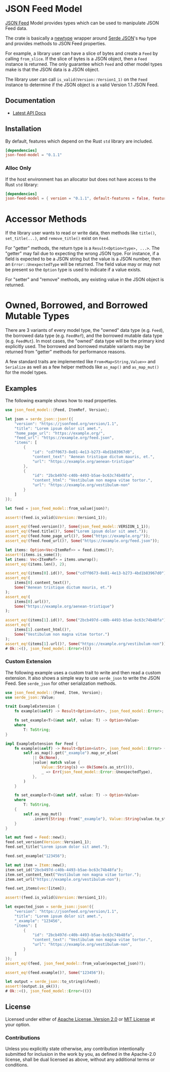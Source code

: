 # JSON Feed Model

[JSON Feed][jsonfeed] Model provides types which can be used to manipulate JSON
Feed data.

The crate is basically a [newtype][newtype] wrapper around [Serde
JSON][serde_json]'s `Map` type and provides methods to JSON Feed properties.

For example, a library user can have a slice of bytes and create a `Feed` by
calling `from_slice`. If the slice of bytes is a JSON object, then a `Feed`
instance is returned. The only guarantee which `Feed` and other model types make
is that the JSON data is a JSON object.

The library user can call `is_valid(Version::Version1_1)` on the `Feed` instance
to determine if the JSON object is a valid Version 1.1 JSON Feed.

## Documentation

* [Latest API Docs][api_docs]

## Installation

By default, features which depend on the Rust `std` library are included.

```toml
[dependencies]
json-feed-model = "0.1.1"
```

### Alloc Only

If the host environment has an allocator but does not have access to the Rust `std` library:

```toml
[dependencies]
json-feed-model = { version = "0.1.1", default-features = false, features = ["alloc"]}
```

# Accessor Methods

If the library user wants to read or write data, then methods like `title()`,
`set_title(...)`, and `remove_title()` exist on `Feed`.

For "getter" methods, the return type is a `Result<Option<type>, ...>`.  The
"getter" may fail due to expecting the wrong JSON type. For instance, if a field
is expected to be a JSON string but the value is a JSON number, then an
`Error::UnexpectedType` will be returned. The field value may or may not be
present so the `Option` type is used to indicate if a value exists.

For "setter" and "remove" methods, any existing value in the JSON object is
returned.

# Owned, Borrowed, and Borrowed Mutable Types

There are 3 variants of every model type, the "owned" data type (e.g. `Feed`),
the borrowed data type (e.g.  `FeedRef`), and the borrowed mutable data type
(e.g. `FeedMut`). In most cases, the "owned" data type will be the primary kind
explicitly used. The borrowed and borrowed mutable variants may be returned from
"getter" methods for performance reasons.

A few standard traits are implemented like `From<Map<String,Value>>` and
`Serialize` as well as a few helper methods like `as_map()` and `as_map_mut()`
for the model types.

## Examples

The following example shows how to read properties.

```rust
use json_feed_model::{Feed, ItemRef, Version};

let json = serde_json::json!({
    "version": "https://jsonfeed.org/version/1.1",
    "title": "Lorem ipsum dolor sit amet.",
    "home_page_url": "https://example.org/",
    "feed_url": "https://example.org/feed.json",
    "items": [
        {
            "id": "cd7f0673-8e81-4e13-b273-4bd1b83967d0",
            "content_text": "Aenean tristique dictum mauris, et.",
            "url": "https://example.org/aenean-tristique"
        },
        {
            "id": "2bcb497d-c40b-4493-b5ae-bc63c74b48fa",
            "content_html": "Vestibulum non magna vitae tortor.",
            "url": "https://example.org/vestibulum-non"
        }
    ]
});

let feed = json_feed_model::from_value(json)?;

assert!(feed.is_valid(&Version::Version1_1));

assert_eq!(feed.version()?, Some(json_feed_model::VERSION_1_1));
assert_eq!(feed.title()?, Some("Lorem ipsum dolor sit amet."));
assert_eq!(feed.home_page_url()?, Some("https://example.org/"));
assert_eq!(feed.feed_url()?, Some("https://example.org/feed.json"));

let items: Option<Vec<ItemRef>> = feed.items()?;
assert!(items.is_some());
let items: Vec<ItemRef> = items.unwrap();
assert_eq!(items.len(), 2);

assert_eq!(items[0].id()?, Some("cd7f0673-8e81-4e13-b273-4bd1b83967d0"));
assert_eq!(
    items[0].content_text()?,
    Some("Aenean tristique dictum mauris, et.")
);
assert_eq!(
    items[0].url()?,
    Some("https://example.org/aenean-tristique")
);

assert_eq!(items[1].id()?, Some("2bcb497d-c40b-4493-b5ae-bc63c74b48fa"));
assert_eq!(
    items[1].content_html()?,
    Some("Vestibulum non magna vitae tortor.")
);
assert_eq!(items[1].url()?, Some("https://example.org/vestibulum-non"));
# Ok::<(), json_feed_model::Error>(())
```

### Custom Extension

The following example uses a custom trait to write and then read a custom extension.
It also shows a simple way to use `serde_json` to write the JSON Feed. See
`serde_json` for other serialization methods.

```rust
use json_feed_model::{Feed, Item, Version};
use serde_json::Value;

trait ExampleExtension {
    fn example(&self) -> Result<Option<&str>, json_feed_model::Error>;

    fn set_example<T>(&mut self, value: T) -> Option<Value>
    where
        T: ToString;
}

impl ExampleExtension for Feed {
    fn example(&self) -> Result<Option<&str>, json_feed_model::Error> {
        self.as_map().get("_example").map_or_else(
            || Ok(None),
            |value| match value {
                Value::String(s) => Ok(Some(s.as_str())),
                _ => Err(json_feed_model::Error::UnexpectedType),
            },
        )
    }

    fn set_example<T>(&mut self, value: T) -> Option<Value>
    where
        T: ToString,
    {
        self.as_map_mut()
            .insert(String::from("_example"), Value::String(value.to_string()))
    }
}

let mut feed = Feed::new();
feed.set_version(Version::Version1_1);
feed.set_title("Lorem ipsum dolor sit amet.");

feed.set_example("123456");

let mut item = Item::new();
item.set_id("2bcb497d-c40b-4493-b5ae-bc63c74b48fa");
item.set_content_text("Vestibulum non magna vitae tortor.");
item.set_url("https://example.org/vestibulum-non");

feed.set_items(vec![item]);

assert!(feed.is_valid(&Version::Version1_1));

let expected_json = serde_json::json!({
    "version": "https://jsonfeed.org/version/1.1",
    "title": "Lorem ipsum dolor sit amet.",
    "_example": "123456",
    "items": [
        {
            "id": "2bcb497d-c40b-4493-b5ae-bc63c74b48fa",
            "content_text": "Vestibulum non magna vitae tortor.",
            "url": "https://example.org/vestibulum-non",
        }
    ]
});
assert_eq!(feed, json_feed_model::from_value(expected_json)?);

assert_eq!(feed.example()?, Some("123456"));

let output = serde_json::to_string(&feed);
assert!(output.is_ok());
# Ok::<(), json_feed_model::Error>(())
```

## License

Licensed under either of [Apache License, Version 2.0][license_apache] or [MIT
License][license_mit] at your option.

### Contributions

Unless you explicitly state otherwise, any contribution intentionally submitted
for inclusion in the work by you, as defined in the Apache-2.0 license, shall be
dual licensed as above, without any additional terms or conditions.

[license_apache]: LICENSE-APACHE
[license_mit]: LICENSE-MIT
[jsonfeed]: https://jsonfeed.org/
[newtype]: https://doc.rust-lang.org/rust-by-example/generics/new_types.html
[serde_json]: https://github.com/serde-rs/json
[api_docs]: https://docs.rs/json-feed-model/
